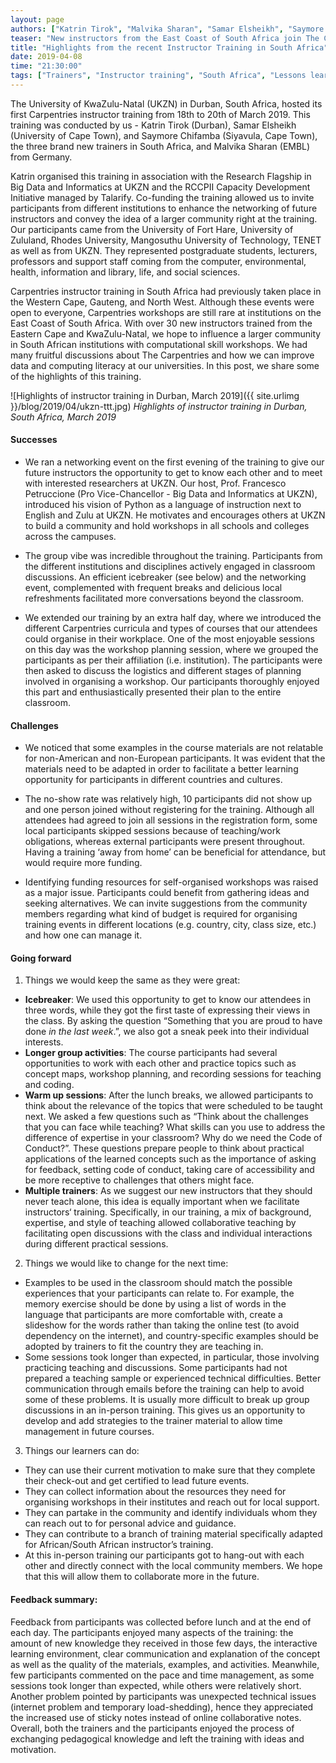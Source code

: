 ```yaml
---
layout: page
authors: ["Katrin Tirok", "Malvika Sharan", "Samar Elsheikh", "Saymore Chifamba"]
teaser: "New instructors from the East Coast of South Africa join The Carpentries community"
title: "Highlights from the recent Instructor Training in South Africa"
date: 2019-04-08
time: "21:30:00"
tags: ["Trainers", "Instructor training", "South Africa", "Lessons learned"]
---
```


The University of KwaZulu-Natal (UKZN) in Durban, South Africa, hosted its first Carpentries instructor training from 18th to 20th of March 2019. This training was conducted by us - Katrin Tirok (Durban), Samar Elsheikh (University of Cape Town), and Saymore Chifamba (Siyavula, Cape Town), the three brand new trainers in South Africa, and Malvika Sharan (EMBL) from Germany.  

Katrin organised this training in association with the Research Flagship in Big Data and Informatics at UKZN and the RCCPII Capacity Development Initiative managed by Talarify.
Co-funding the training allowed us to invite participants from different institutions to enhance the networking of future instructors and convey the idea of a larger community right at the training. Our participants came from the University of Fort Hare, University of Zululand, Rhodes University, Mangosuthu University of Technology, TENET as well as from UKZN. They represented postgraduate students, lecturers, professors and support staff coming from the computer, environmental, health, information and library, life, and social sciences.

Carpentries instructor training in South Africa had previously taken place in the Western Cape, Gauteng, and North West. Although these events were open to everyone, Carpentries workshops are still rare at institutions on the East Coast of South Africa. With over 30 new instructors trained from the Eastern Cape and KwaZulu-Natal, we hope to influence a larger community in South African institutions with computational skill workshops.
We had many fruitful discussions about The Carpentries and how we can improve data and computing literacy at our universities. In this post, we share some of the highlights of this training.

![Highlights of instructor training in Durban, March 2019]({{ site.urlimg }}/blog/2019/04/ukzn-ttt.jpg)
*Highlights of instructor training in Durban, South Africa, March 2019*

#### Successes

- We ran a networking event on the first evening of the training to give our future instructors the opportunity to get to know each other and to meet with interested researchers at UKZN. Our host, Prof. Francesco Petruccione (Pro Vice-Chancellor - Big Data and Informatics at UKZN), introduced his vision of Python as a language of instruction next to English and Zulu at UKZN. He motivates and encourages others at UKZN to build a community and hold workshops in all schools and colleges across the campuses.

- The group vibe was incredible throughout the training. Participants from the different institutions and disciplines actively engaged in classroom discussions. An efficient icebreaker (see below) and the networking event, complemented with frequent breaks and delicious local refreshments facilitated more conversations beyond the classroom.

- We extended our training by an extra half day, where we introduced the different Carpentries curricula and types of courses that our attendees could organise in their workplace. One of the most enjoyable sessions on this day was the workshop planning session, where we grouped the participants as per their affiliation (i.e. institution). The participants were then asked to discuss the logistics and different stages of planning involved in organising a workshop. Our participants thoroughly enjoyed this part and enthusiastically presented their plan to the entire classroom.

#### Challenges

- We noticed that some examples in the course materials are not relatable for non-American and non-European participants. It was evident that the materials need to be adapted in order to facilitate a better learning opportunity for participants in different countries and cultures.

- The no-show rate was relatively high, 10 participants did not show up and one person joined without registering for the training. Although all attendees had agreed to join all sessions in the registration form, some local participants skipped sessions because of teaching/work obligations, whereas external participants were present throughout. Having a training ‘away from home’ can be beneficial for attendance, but would require more funding.   

- Identifying funding resources for self-organised workshops was raised as a major issue. Participants could benefit from gathering ideas and seeking alternatives. We can invite suggestions from the community members regarding what kind of budget is required for organising training events in different locations (e.g. country, city, class size, etc.) and how one can manage it.

#### Going forward

1. Things we would keep the same as they were great:
- **Icebreaker**: We used this opportunity to get to know our attendees in three words, while they got the first taste of expressing their views in the class. By asking the question “Something that you are proud to have done *in the last week*.”, we also got a sneak peek into their individual interests.
- **Longer group activities**: The course participants had several opportunities to work with each other and practice topics such as concept maps, workshop planning, and recording sessions for teaching and coding.
- **Warm up sessions**: After the lunch breaks, we allowed participants to think about the relevance of the topics that were scheduled to be taught next. We asked a few questions such as “Think about the challenges that you can face while teaching? What skills can you use to address the difference of expertise in your classroom? Why do we need the Code of Conduct?”. These questions prepare people to think about practical applications of the learned concepts such as the importance of asking for feedback, setting code of conduct, taking care of accessibility and be more receptive to challenges that others might face.
- **Multiple trainers**: As we suggest our new instructors that they should never teach alone, this idea is equally important when we facilitate instructors‘ training. Specifically, in our training, a mix of background, expertise, and style of teaching allowed collaborative teaching by facilitating open discussions with the class and individual interactions during different practical sessions.

2. Things we would like to change for the next time:
- Examples to be used in the classroom should match the possible experiences that your participants can relate to. For example, the memory exercise should be done by using a list of words in the language that participants are more comfortable with, create a slideshow for the words rather than taking the online test (to avoid dependency on the internet), and country-specific examples should be adopted by trainers to fit the country they are teaching in.
- Some sessions took longer than expected, in particular, those involving practicing teaching and discussions. Some participants had not prepared a teaching sample or experienced technical difficulties. Better communication through emails before the training can help to avoid some of these problems. It is usually more difficult to break up group discussions in an in-person training. This gives us an opportunity to develop and add strategies to the trainer material to allow time management in future courses.

3. Things our learners can do:
- They can use their current motivation to make sure that they complete their check-out and get certified to lead future events.
- They can collect information about the resources they need for organising workshops in their institutes and reach out for local support.
- They can partake in the community and identify individuals whom they can reach out to for personal advice and guidance.
- They can contribute to a branch of training material specifically adapted for African/South African instructor’s training.
- At this in-person training our participants got to hang-out with each other and directly connect with the local community members. We hope that this will allow them to collaborate more in the future.

#### Feedback summary:

Feedback from participants was collected before lunch and at the end of each day. The participants enjoyed many aspects of the training: the amount of new knowledge they received in those few days, the interactive learning environment, clear communication and explanation of the concept as well as the quality of the materials, examples, and activities. Meanwhile, few participants commented on the pace and time management, as some sessions took longer than expected, while others were relatively short. Another problem pointed by participants was unexpected technical issues (internet problem and temporary load-shedding), hence they appreciated the increased use of sticky notes instead of online collaborative notes. Overall, both the trainers and the participants enjoyed the process of exchanging pedagogical knowledge and left the training with ideas and motivation.
